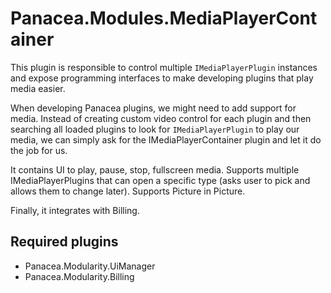 # Panacea.Modules.MediaPlayerContainer

This plugin is responsible to control multiple `IMediaPlayerPlugin` instances and expose programming interfaces to make developing plugins that play media easier.

When developing Panacea plugins, we might need to add support for media. Instead of creating custom video control for each plugin and then searching all loaded plugins to look for `IMediaPlayerPlugin` to play our media, we can simply ask for the IMediaPlayerContainer plugin and let it do the job for us.

It contains UI to play, pause, stop, fullscreen media. Supports multiple IMediaPlayerPlugins that can open a specific type (asks user to pick and allows them to change later). Supports Picture in Picture.

Finally, it integrates with Billing.

## Required plugins
* Panacea.Modularity.UiManager
* Panacea.Modularity.Billing
